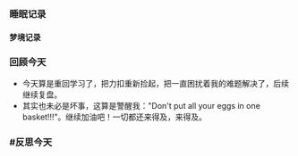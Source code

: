 ### 睡眠记录
#### 梦境记录
### 回顾今天
- 今天算是重回学习了，把力扣重新捡起，把一直困扰着我的难题解决了，后续继续复盘。
- 其实也未必是坏事，这算是警醒我："Don't put all your eggs in one basket!!!"。继续加油吧！一切都还来得及，来得及。

### #反思今天 

